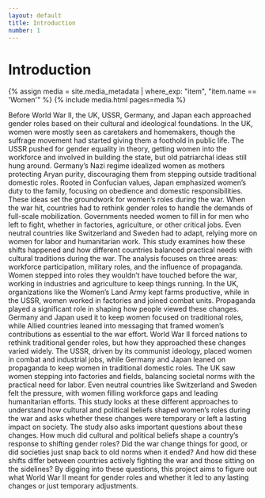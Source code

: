 ```yaml
---
layout: default
title: Introduction
number: 1
---
```

# Introduction


{% assign media = site.media_metadata | where_exp: "item", "item.name == 'Women'" %}
{% include media.html pages=media %}


Before World War II, the UK, USSR, Germany, and Japan each approached gender roles based on their cultural and ideological foundations. In the UK, women were mostly seen as caretakers and homemakers, though the suffrage movement had started giving them a foothold in public life. The USSR pushed for gender equality in theory, getting women into the workforce and involved in building the state, but old patriarchal ideas still hung around. Germany’s Nazi regime idealized women as mothers protecting Aryan purity, discouraging them from stepping outside traditional domestic roles. Rooted in Confucian values, Japan emphasized women’s duty to the family, focusing on obedience and domestic responsibilities. These ideas set the groundwork for women’s roles during the war.
When the war hit, countries had to rethink gender roles to handle the demands of full-scale mobilization. Governments needed women to fill in for men who left to fight, whether in factories, agriculture, or other critical jobs. Even neutral countries like Switzerland and Sweden had to adapt, relying more on women for labor and humanitarian work. This study examines how these shifts happened and how different countries balanced practical needs with cultural traditions during the war.
The analysis focuses on three areas: workforce participation, military roles, and the influence of propaganda. Women stepped into roles they wouldn’t have touched before the war, working in industries and agriculture to keep things running. In the UK, organizations like the Women’s Land Army kept farms productive, while in the USSR, women worked in factories and joined combat units. Propaganda played a significant role in shaping how people viewed these changes. Germany and Japan used it to keep women focused on traditional roles, while Allied countries leaned into messaging that framed women’s contributions as essential to the war effort.
World War II forced nations to rethink traditional gender roles, but how they approached these changes varied widely. The USSR, driven by its communist ideology, placed women in combat and industrial jobs, while Germany and Japan leaned on propaganda to keep women in traditional domestic roles. The UK saw women stepping into factories and fields, balancing societal norms with the practical need for labor. Even neutral countries like Switzerland and Sweden felt the pressure, with women filling workforce gaps and leading humanitarian efforts. This study looks at these different approaches to understand how cultural and political beliefs shaped women’s roles during the war and asks whether these changes were temporary or left a lasting impact on society.
The study also asks important questions about these changes. How much did cultural and political beliefs shape a country’s response to shifting gender roles? Did the war change things for good, or did societies just snap back to old norms when it ended? And how did these shifts differ between countries actively fighting the war and those sitting on the sidelines? By digging into these questions, this project aims to figure out what World War II meant for gender roles and whether it led to any lasting changes or just temporary adjustments.


[^1]: First example footnote. View other pages to see sample methods of working with Markdown.
[^2]: I copied this text from this [website](https://www.lipsum.com/feed/html) 
